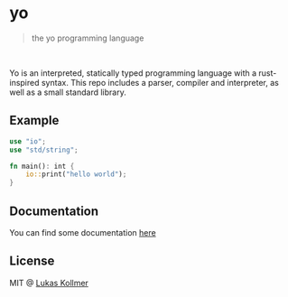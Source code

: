 # yo
> the yo programming language

<br>

Yo is an interpreted, statically typed programming language with a rust-inspired syntax. This repo includes a parser, compiler and interpreter, as well as a small standard library.

## Example

```rust
use "io";
use "std/string";

fn main(): int {
    io::print("hello world");
}
```

## Documentation
You can find some documentation [here](https://lukaskollmer.me/yo)


## License
MIT @ [Lukas Kollmer](https://lukaskollmer.me)

